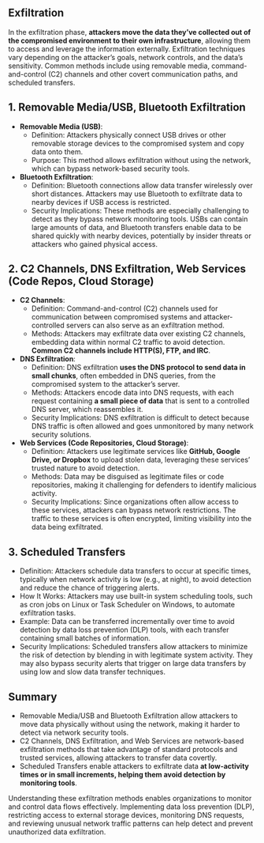 ## Exfiltration
In the exfiltration phase, **attackers move the data they’ve collected out of the compromised environment to their own infrastructure**, allowing them to access and leverage the information externally. Exfiltration techniques vary depending on the attacker’s goals, network controls, and the data’s sensitivity. Common methods include using removable media, command-and-control (C2) channels and other covert communication paths, and scheduled transfers.

## 1. Removable Media/USB, Bluetooth Exfiltration
  - **Removable Media (USB)**:  
    - Definition: Attackers physically connect USB drives or other removable storage devices to the compromised system and copy data onto them.
    - Purpose: This method allows exfiltration without using the network, which can bypass network-based security tools.
  - **Bluetooth Exfiltration**:
    - Definition: Bluetooth connections allow data transfer wirelessly over short distances. Attackers may use Bluetooth to exfiltrate data to nearby devices if USB access is restricted.
    - Security Implications: These methods are especially challenging to detect as they bypass network monitoring tools. USBs can contain large amounts of data, and Bluetooth transfers enable data to be shared quickly with nearby devices, potentially by insider threats or attackers who gained physical access.

## 2. C2 Channels, DNS Exfiltration, Web Services (Code Repos, Cloud Storage)
  - **C2 Channels**:
    - Definition: Command-and-control (C2) channels used for communication between compromised systems and attacker-controlled servers can also serve as an exfiltration method.
    - Methods: Attackers may exfiltrate data over existing C2 channels, embedding data within normal C2 traffic to avoid detection. **Common C2 channels include HTTP(S), FTP, and IRC**.
  - **DNS Exfiltration**:
    - Definition: DNS exfiltration **uses the DNS protocol to send data in small chunks**, often embedded in DNS queries, from the compromised system to the attacker’s server.
    - Methods: Attackers encode data into DNS requests, with each request containing **a small piece of data** that is sent to a controlled DNS server, which reassembles it.
    - Security Implications: DNS exfiltration is difficult to detect because DNS traffic is often allowed and goes unmonitored by many network security solutions.
  - **Web Services (Code Repositories, Cloud Storage)**:
    - Definition: Attackers use legitimate services like **GitHub, Google Drive, or Dropbox** to upload stolen data, leveraging these services’ trusted nature to avoid detection.
    - Methods: Data may be disguised as legitimate files or code repositories, making it challenging for defenders to identify malicious activity.
    - Security Implications: Since organizations often allow access to these services, attackers can bypass network restrictions. The traffic to these services is often encrypted, limiting visibility into the data being exfiltrated.

## 3. Scheduled Transfers
  - Definition: Attackers schedule data transfers to occur at specific times, typically when network activity is low (e.g., at night), to avoid detection and reduce the chance of triggering alerts.
  - How It Works: Attackers may use built-in system scheduling tools, such as cron jobs on Linux or Task Scheduler on Windows, to automate exfiltration tasks.
  - Example: Data can be transferred incrementally over time to avoid detection by data loss prevention (DLP) tools, with each transfer containing small batches of information.
  - Security Implications: Scheduled transfers allow attackers to minimize the risk of detection by blending in with legitimate system activity. They may also bypass security alerts that trigger on large data transfers by using low and slow data transfer techniques.

## Summary
  - Removable Media/USB and Bluetooth Exfiltration allow attackers to move data physically without using the network, making it harder to detect via network security tools.
  - C2 Channels, DNS Exfiltration, and Web Services are network-based exfiltration methods that take advantage of standard protocols and trusted services, allowing attackers to transfer data covertly.
  - Scheduled Transfers enable attackers to exfiltrate data **at low-activity times or in small increments, helping them avoid detection by monitoring tools**.

Understanding these exfiltration methods enables organizations to monitor and control data flows effectively. Implementing data loss prevention (DLP), restricting access to external storage devices, monitoring DNS requests, and reviewing unusual network traffic patterns can help detect and prevent unauthorized data exfiltration.